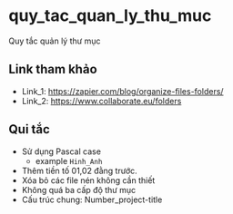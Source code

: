# quy_tac_quan_ly_thu_muc
Quy tắc quản lý thư mục

## Link tham khảo
- Link_1: <https://zapier.com/blog/organize-files-folders/>
- Link_2: <https://www.collaborate.eu/folders>

## Qui tắc

- Sử dụng Pascal case
  - example `Hinh_Anh`
- Thêm tiền tố 01,02 đằng trước.
- Xóa bỏ các file nén không cần thiết
- Không quá ba cấp độ thư mục
- Cấu trúc chung: Number_project-title
